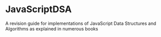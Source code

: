 # JavaScriptDSA
A revision guide for implementations of JavaScript Data Structures and Algorithms as explained in numerous books
